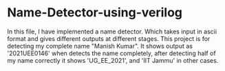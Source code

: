 # Name-Detector-using-verilog


In this file, I have implemented a name detector. Which takes input in ascii format and gives different outputs at different stages.
This project is for detecting my complete name "Manish Kumar".
It shows output as '2021UEE0146' when detects the name completely,
after detecting half of my name correctly it shows 'UG_EE_2021',
and 'IIT Jammu' in other cases.
